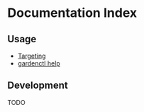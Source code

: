 # Documentation Index

## Usage

* [Targeting](usage/targeting.md)
* [gardenctl help](gardenctl.md)


## Development

TODO
